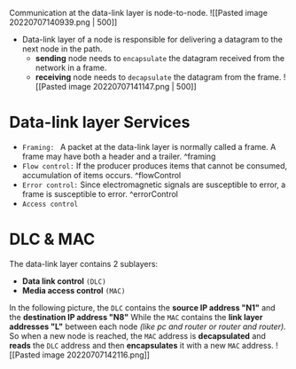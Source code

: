 Communication at the data-link layer is node-to-node.
![[Pasted image 20220707140939.png | 500]]

- Data-link layer of a node is responsible for delivering a datagram to the next node in the path.
	- **sending** node needs to `encapsulate` the datagram received from the network in a frame.
	- **receiving** node needs to `decapsulate` the datagram from the frame.
	![[Pasted image 20220707141147.png | 500]]

# Data-link layer Services
- `Framing: ` A packet at the data-link layer is normally called a frame. A frame may have both a header and a trailer. ^framing
- `Flow control:` If the producer produces items that cannot be consumed, accumulation of items occurs. ^flowControl
- `Error control:` Since electromagnetic signals are susceptible to error, a frame is susceptible to error. ^errorControl
- `Access control`

# DLC & MAC
The data-link layer contains 2 sublayers:
- **Data link control** `(DLC)`
- **Media access control** `(MAC)`

In the following picture, the `DLC` contains the **source IP address "N1"** and the **destination IP address "N8"**
While the `MAC` contains the **link layer addresses "L"** between each node *(like pc and router or router and router).*
So when a new node is reached, the `MAC` address is **decapsulated** and **reads** the `DLC` address and then **encapsulates** it with a new `MAC` address.
![[Pasted image 20220707142116.png]]